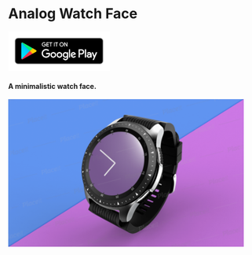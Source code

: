 # Analog Watch Face
<a href='https://play.google.com/store/apps/details?id=com.nikit.analog'>
<img alt='Get it on Google Play' src="images/google-play-badge.png" height="80" />
</a>

#### A minimalistic watch face.

<img  src="images/screenshot.png" height="300" />



